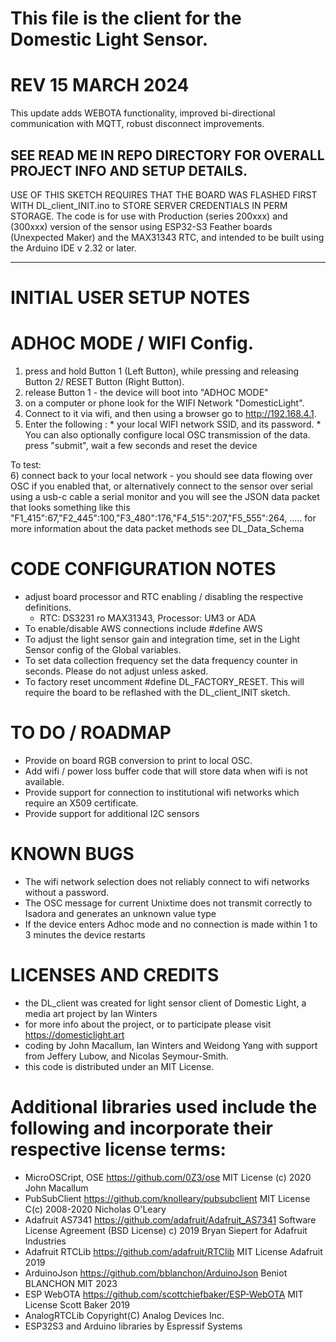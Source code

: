 # This file is the client for the Domestic Light Sensor.
# REV 15 MARCH 2024
This update adds WEBOTA functionality, improved bi-directional communication with MQTT, robust disconnect improvements. 

## SEE READ ME IN REPO DIRECTORY FOR OVERALL PROJECT INFO AND SETUP DETAILS. 
USE OF THIS SKETCH REQUIRES THAT THE BOARD WAS FLASHED FIRST WITH DL_client_INIT.ino to STORE SERVER CREDENTIALS IN PERM STORAGE.
The code is for use with Production (series 200xxx) and (300xxx) version of the sensor using ESP32-S3 Feather boards (Unexpected Maker) and the MAX31343 RTC, and intended to be built using the Arduino IDE v 2.32 or later.
__________________

# INITIAL USER SETUP NOTES
# ADHOC MODE / WIFI Config. 
  1) press and hold Button 1 (Left Button), while pressing and releasing Button 2/  RESET Button (Right Button).
  2)  release Button 1 - the device will boot into "ADHOC MODE"
  3)  on a computer or phone look for the WIFI Network "DomesticLight".
  4)  Connect to it via wifi, and then using a browser go to http://192.168.4.1.
  5)  Enter the following : 
     * your local WIFI network SSID, and its password.
     * You can also optionally configure local OSC transmission of the data.
    press "submit", wait a few seconds and reset the device

To test:     
    6) connect back to your local network - you should see data flowing over OSC if you enabled that, or alternatively connect to the sensor over serial using a usb-c cable a serial monitor and you will see the JSON data packet that looks something like this
 "F1_415":67,"F2_445":100,"F3_480":176,"F4_515":207,"F5_555":264, .....
  for more information about the data packet methods see DL_Data_Schema

 # CODE CONFIGURATION NOTES
 * adjust board processor and RTC enabling / disabling the respective definitions.
   * RTC: DS3231 ro MAX31343, Processor: UM3 or ADA
 * To enable/disable AWS connections include #define AWS
 * To adjust the light sensor gain and integration time, set in the Light Sensor config of the Global variables.
 * To set data collection frequency set the data frequency counter  in seconds. Please do not adjust unless asked.
 * To factory reset uncomment #define DL_FACTORY_RESET. This will require the board to be reflashed with the DL_client_INIT sketch.

# TO DO / ROADMAP 
  * Provide on board RGB conversion to print to local OSC.
  * Add wifi / power loss buffer code that will store data when wifi is not available. 
  * Provide support for connection to institutional wifi networks which require an X509 certificate. 
  * Provide support for additional I2C sensors
 
#  KNOWN BUGS 
 * The wifi network selection does not reliably connect to wifi networks without a password.
 * The OSC message for current Unixtime does not transmit correctly to Isadora and generates an unknown value type
 * If the device enters Adhoc mode and no connection is made within 1 to 3 minutes the device restarts

# LICENSES AND CREDITS 
 * the DL_client was created for light sensor client of Domestic Light, a media art project by Ian Winters
 * for more info about the project, or to participate please visit https://domesticlight.art
 * coding by John Macallum, Ian Winters and Weidong Yang with support from Jeffery Lubow, and Nicolas Seymour-Smith.
 * this code is distributed under an MIT License.

# Additional libraries used include the following and incorporate their respective license terms:
* MicroOSCript, OSE https://github.com/0Z3/ose MIT License (c) 2020 John Macallum
* PubSubClient https://github.com/knolleary/pubsubclient MIT License C(c) 2008-2020 Nicholas O'Leary
* Adafruit AS7341 https://github.com/adafruit/Adafruit_AS7341 Software License Agreement (BSD License) c) 2019 Bryan Siepert for Adafruit Industries
* Adafruit RTCLib https://github.com/adafruit/RTClib MIT License Adafruit 2019
* ArduinoJson  https://github.com/bblanchon/ArduinoJson Beniot BLANCHON MIT 2023
* ESP WebOTA  https://github.com/scottchiefbaker/ESP-WebOTA MIT License Scott Baker 2019
* AnalogRTCLib  Copyright(C) Analog Devices Inc.
* ESP32S3 and Arduino libraries by Espressif Systems
